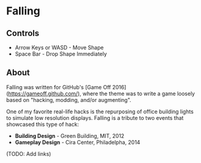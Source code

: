 # Falling

## Controls

* Arrow Keys or WASD - Move Shape
* Space Bar - Drop Shape Immediately

## About

Falling was written for GitHub's [Game Off 2016] (https://gameoff.github.com/), where the theme was to write a game loosely based on "hacking, modding, and/or augmenting".

One of my favorite real-life hacks is the repurposing of office building lights to simulate low resolution displays. Falling is a tribute to two events that showcased this type of hack:

* **Building Design** - Green Building, MIT, 2012
* **Gameplay Design** - Cira Center, Philadelpha, 2014

(TODO: Add links)